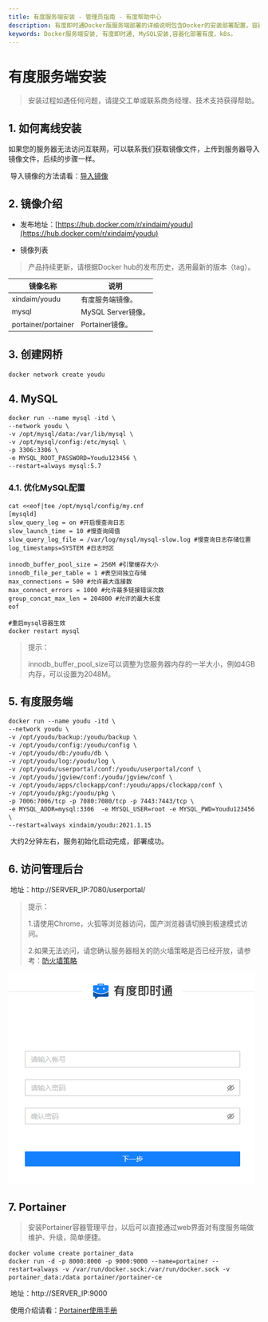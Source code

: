 ```yaml
---
title: 有度服务端安装 - 管理员指南 - 有度帮助中心
description: 有度即时通Docker版服务端部署的详细说明包含Docker的安装部署配置，容器、镜像管理，升级更新。
keywords: Docker服务端安装, 有度即时通, MySQL安装,容器化部署有度，k8s。
---
```


# 有度服务端安装

> 安装过程如遇任何问题，请提交工单或联系商务经理、技术支持获得帮助。

## 1. 如何离线安装

​		如果您的服务器无法访问互联网，可以联系我们获取镜像文件，上传到服务器导入镜像文件，后续的步骤一样。

​		导入镜像的方法请看：[导入镜像](a01_00022.md#12)

## 2. 镜像介绍

- 发布地址：[https://hub.docker.com/r/xindaim/youdu](https://hub.docker.com/r/xindaim/youdu)

- 镜像列表

> 产品持续更新，请根据Docker hub的发布历史，选用最新的版本（tag）。

| 镜像名称            | 说明               |
| ------------------- | ------------------ |
| xindaim/youdu       | 有度服务端镜像。   |
| mysql               | MySQL Server镜像。 |
| portainer/portainer | Portainer镜像。    |

## 3. 创建网桥

```
docker network create youdu
```

## 4. MySQL

```
docker run --name mysql -itd \
--network youdu \
-v /opt/mysql/data:/var/lib/mysql \
-v /opt/mysql/config:/etc/mysql \
-p 3306:3306 \
-e MYSQL_ROOT_PASSWORD=Youdu123456 \
--restart=always mysql:5.7
```

### 4.1. 优化MySQL配置

```
cat <<eof|tee /opt/mysql/config/my.cnf
[mysqld]
slow_query_log = on #开启慢查询日志
slow_launch_time = 10 #慢查询阈值
slow_query_log_file = /var/log/mysql/mysql-slow.log #慢查询日志存储位置
log_timestamps=SYSTEM #日志时区

innodb_buffer_pool_size = 256M #引擎缓存大小
innodb_file_per_table = 1 #表空间独立存储
max_connections = 500 #允许最大连接数
max_connect_errors = 1000 #允许最多链接错误次数
group_concat_max_len = 204800 #允许的最大长度
eof

#重启mysql容器生效
docker restart mysql
```

> 提示：
>
> innodb_buffer_pool_size可以调整为您服务器内存的一半大小，例如4GB内存，可以设置为2048M。

## 5. 有度服务端

```
docker run --name youdu -itd \
--network youdu \
-v /opt/youdu/backup:/youdu/backup \
-v /opt/youdu/config:/youdu/config \
-v /opt/youdu/db:/youdu/db \
-v /opt/youdu/log:/youdu/log \
-v /opt/youdu/userportal/conf:/youdu/userportal/conf \
-v /opt/youdu/jgview/conf:/youdu/jgview/conf \
-v /opt/youdu/apps/clockapp/conf:/youdu/apps/clockapp/conf \
-v /opt/youdu/pkg:/youdu/pkg \
-p 7006:7006/tcp -p 7080:7080/tcp -p 7443:7443/tcp \
-e MYSQL_ADDR=mysql:3306  -e MYSQL_USER=root -e MYSQL_PWD=Youdu123456 \
--restart=always xindaim/youdu:2021.1.15
```

​		大约2分钟左右，服务初始化启动完成，部署成功。

## 6. 访问管理后台

​	地址：http://SERVER_IP:7080/userportal/

> 提示：
>
> 1.请使用Chrome，火狐等浏览器访问，国产浏览器请切换到极速模式访问。
>
> 2.如果无法访问，请您确认服务器相关的防火墙策略是否已经开放，请参考：[防火墙策略](a01_00004.md)

![image-20210203174303938](res/a01_00023/image-20210203174303938.png)

## 7. Portainer

> 安装Portainer容器管理平台，以后可以直接通过web界面对有度服务端做维护、升级，简单便捷。

```
docker volume create portainer_data
docker run -d -p 8000:8000 -p 9000:9000 --name=portainer --restart=always -v /var/run/docker.sock:/var/run/docker.sock -v portainer_data:/data portainer/portainer-ce
```

​		地址：http://SERVER_IP:9000

​		使用介绍请看：[Portainer使用手册](a01_00024.md)